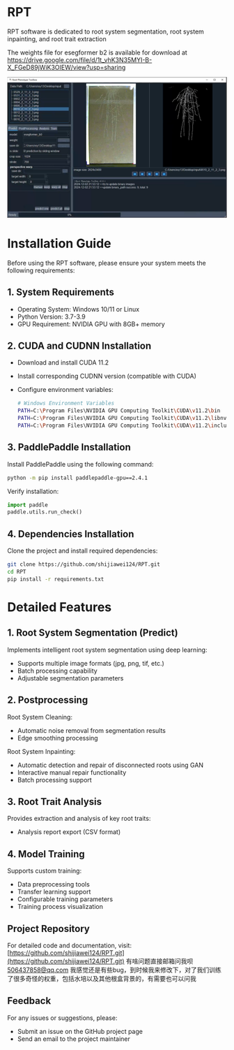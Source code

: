 # RPT
RPT software is dedicated to root system segmentation, root system inpainting, and root trait extraction

The weights file for esegformer b2 is available for download at
https://drive.google.com/file/d/1t_vhK3N35MYI-B-X_FGeD89jWiK3OIEW/view?usp=sharing

![GUI ofRPT](GUI.png)

# Installation Guide

Before using the RPT software, please ensure your system meets the following requirements:

## 1. System Requirements

- Operating System: Windows 10/11 or Linux
- Python Version: 3.7-3.9
- GPU Requirement: NVIDIA GPU with 8GB+ memory

## 2. CUDA and CUDNN Installation

- Download and install CUDA 11.2
- Install corresponding CUDNN version (compatible with CUDA)
- Configure environment variables:
    
    ```bash
    # Windows Environment Variables
    PATH=C:\Program Files\NVIDIA GPU Computing Toolkit\CUDA\v11.2\bin
    PATH=C:\Program Files\NVIDIA GPU Computing Toolkit\CUDA\v11.2\libnvvp
    PATH=C:\Program Files\NVIDIA GPU Computing Toolkit\CUDA\v11.2\include
    ```
    

## 3. PaddlePaddle Installation

Install PaddlePaddle using the following command:

```bash
python -m pip install paddlepaddle-gpu==2.4.1
```

Verify installation:

```python
import paddle
paddle.utils.run_check()
```

## 4. Dependencies Installation

Clone the project and install required dependencies:

```bash
git clone https://github.com/shijiawei124/RPT.git
cd RPT
pip install -r requirements.txt
```

# Detailed Features

## 1. Root System Segmentation (Predict)

Implements intelligent root system segmentation using deep learning:

- Supports multiple image formats (jpg, png, tif, etc.)
- Batch processing capability
- Adjustable segmentation parameters

## 2. Postprocessing

Root System Cleaning:

- Automatic noise removal from segmentation results
- Edge smoothing processing

Root System Inpainting:

- Automatic detection and repair of disconnected roots using GAN
- Interactive manual repair functionality
- Batch processing support

## 3. Root Trait Analysis

Provides extraction and analysis of key root traits:

- Analysis report export (CSV format)

## 4. Model Training

Supports custom training:

- Data preprocessing tools
- Transfer learning support
- Configurable training parameters
- Training process visualization

## Project Repository

For detailed code and documentation, visit: [https://github.com/shijiawei124/RPT.git](https://github.com/shijiawei124/RPT.git)
有啥问题直接邮箱问我呗 506437858@qq.com 我感觉还是有些bug，到时候我来修改下，对了我们训练了很多奇怪的权重，包括水培以及其他根盒背景的，有需要也可以问我

## Feedback

For any issues or suggestions, please:

- Submit an issue on the GitHub project page
- Send an email to the project maintainer
